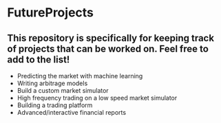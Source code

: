 # FutureProjects
## This repository is specifically for keeping track of projects that can be worked on. Feel free to add to the list!

* Predicting the market with machine learning
* Writing arbitrage models
* Build a custom market simulator
* High frequency trading on a low speed market simulator
* Building a trading platform
* Advanced/interactive financial reports
